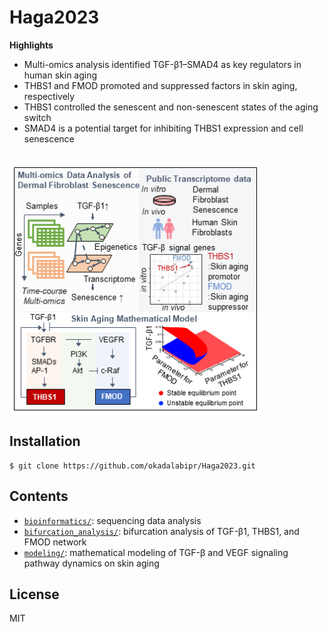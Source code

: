 # Haga2023
**Highlights**
- Multi-omics analysis identified TGF-β1–SMAD4 as key regulators in human skin aging
- THBS1 and FMOD promoted and suppressed factors in skin aging, respectively
- THBS1 controlled the senescent and non-senescent states of the aging switch
- SMAD4 is a potential target for inhibiting THBS1 expression and cell senescence

<br>

<img src="./figure/Graphical_abstract.PNG" width="400px">

## Installation

```
$ git clone https://github.com/okadalabipr/Haga2023.git
```

## Contents

- [`bioinformatics/`](./bioinformatics/): sequencing data analysis
- [`bifurcation_analysis/`](./bifurcation_analysis/): bifurcation analysis of TGF-β1, THBS1, and FMOD network
- [`modeling/`](./modeling/): mathematical modeling of TGF-β and VEGF signaling pathway dynamics on skin aging


## License

MIT
